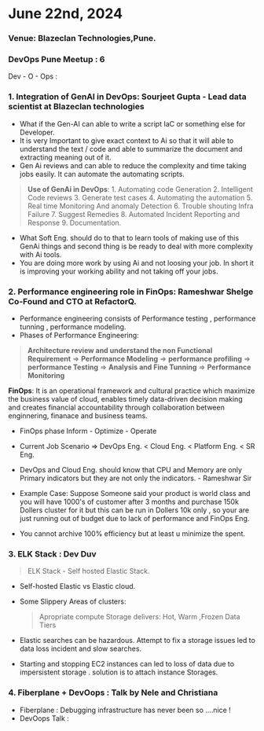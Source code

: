

# June 22nd, 2024
### Venue: Blazeclan Technologies,Pune. 
### DevOps Pune Meetup : 6 


Dev - O - Ops :

### 1. Integration of GenAI in DevOps: Sourjeet Gupta - Lead data scientist at Blazeclan technologies 
 
- What if the Gen-AI can able to write a script IaC or something else for Developer. 
- It is very Important to give exact context to Ai so that it will able to understand the text / code and able to summarize the document and extracting meaning out of it. 
- Gen Ai reviews and can able to reduce the complexity and time taking jobs easily. It can automate the automating scripts.
 
> **Use of GenAi in  DevOps**:
>     1. Automating code Generation
>     2. Intelligent Code reviews
>     3. Generate test cases
>     4. Automating the automation
>     5. Real time Monitoring And anomaly Detection
>     6. Trouble shouting Infra Failure 
>     7. Suggest Remedies
>     8. Automated Incident Reporting and Response
>     9. Documentation.
 
- What Soft Eng. should do to that to learn tools of making use of this GenAi things and second thing is be ready to deal with more complexity with Ai tools.
- You are doing more work by using Ai and not loosing your job. In short it is improving your working ability and not taking off your jobs.
 
### 2. Performance engineering role in FinOps: Rameshwar Shelge Co-Found and CTO at RefactorQ.
- Performance engineering consists of Performance testing , performance tunning , performance modeling.
- Phases of Performance Engineering: 
> **Architecture review and understand the non Functional Requirement** ⇒ **Performance Modeling** ⇒ **performance  profiling** ⇒ **performance Testing** ⇒ **Analysis and Fine Tunning**  ⇒ **Performance Monitoring**


**FinOps**: It is an operational framework and cultural practice which maximize the business value of cloud, enables timely data-driven decision making and creates financial accountability through collaboration between enginnering, finanace and business teams.

- FinOps phase  Inform - Optimize - Operate
 
- Current Job Scenario ⇒ DevOps Eng. < Cloud Eng. < Platform Eng. < SR Eng.
 
- DevOps and Cloud Eng. should know that CPU and Memory are only Primary indicators but they are not only the indicators. - Rameshwar Sir

- Example Case: Suppose Someone said your product is world class and you will have 1000's of customer after 3 months and purchase 150k Dollers cluster for it but this can be run in Dollers 10k only , so your are just running out of budget due to lack of performance and FinOps Eng.
 
- You cannot archive 100% efficiency but at least u minimize the spent.


### 3. ELK Stack : Dev Duv

> ELK Stack - Self hosted Elastic Stack.

- Self-hosted Elastic vs Elastic cloud.

- Some Slippery Areas of clusters:
  > Apropriate compute
    Storage
    delivers: Hot, Warm ,Frozen
    Data Tiers

- Elastic searches can be hazardous. Attempt to fix a storage issues led to data loss incident and slow searches.
- Starting and stopping EC2 instances can led to loss of data due to impersistent storage . solution is to attach instance Storages.
 
### 4. Fiberplane + DevOops : Talk by Nele and Christiana 
- Fiberplane : Debugging infrastructure has never been so ....nice !
- DevOops Talk : 


